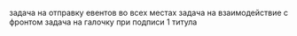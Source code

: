 
задача на отправку евентов во всех местах
задача на взаимодействие с фронтом
задача на галочку при подписи 1 титула